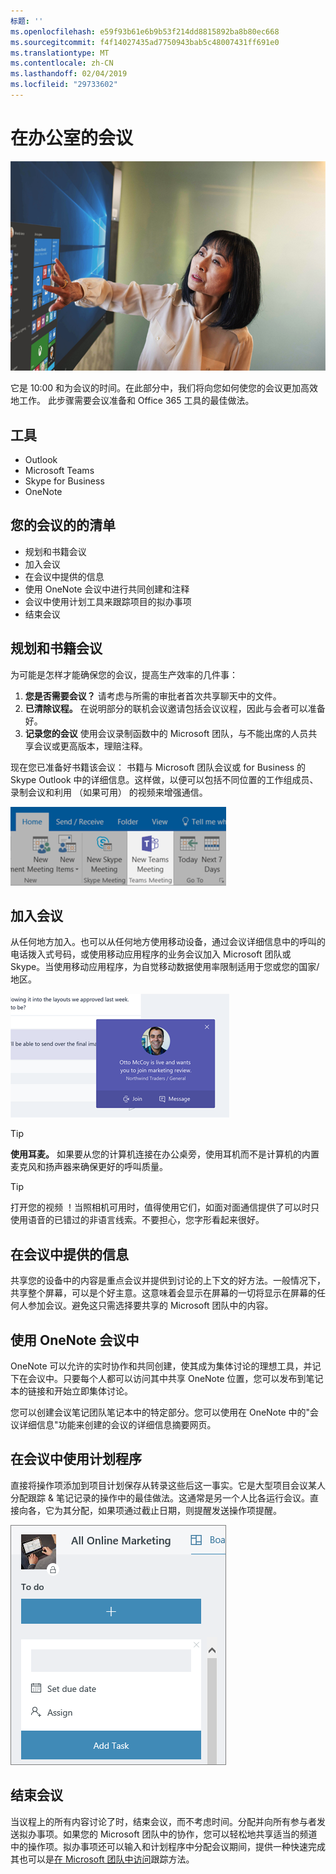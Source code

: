 ```yaml
---
标题: ''
ms.openlocfilehash: e59f93b61e6b9b53f214dd8815892ba8b80ec668
ms.sourcegitcommit: f4f14027435ad7750943bab5c48007431ff691e0
ms.translationtype: MT
ms.contentlocale: zh-CN
ms.lasthandoff: 02/04/2019
ms.locfileid: "29733602"
---
```

# <a name="meeting-at-the-office"></a>在办公室的会议

![往返 visual](media/ditl_meeting.png)

它是 10:00 和为会议的时间。在此部分中，我们将向您如何使您的会议更加高效地工作。 此步骤需要会议准备和 Office 365 工具的最佳做法。  

## <a name="tools"></a>工具
- Outlook
- Microsoft Teams
- Skype for Business
- OneNote

## <a name="checklist-for-your-meeting"></a>您的会议的的清单
- 规划和书籍会议
- 加入会议
- 在会议中提供的信息
- 使用 OneNote 会议中进行共同创建和注释
- 会议中使用计划工具来跟踪项目的拟办事项
- 结束会议
 
## <a name="plan-and-book-your-meeting"></a>规划和书籍会议
为可能是怎样才能确保您的会议，提高生产效率的几件事：

1. **您是否需要会议？** 请考虑与所需的审批者首次共享聊天中的文件。  
1. **已清除议程。** 在说明部分的联机会议邀请包括会议议程，因此与会者可以准备好。
1. **记录您的会议** 使用会议录制函数中的 Microsoft 团队，与不能出席的人员共享会议或更高版本，理赔注释。  

现在您已准备好书籍该会议： 书籍与 Microsoft 团队会议或 for Business 的 Skype Outlook 中的详细信息。这样做，以便可以包括不同位置的工作组成员、 录制会议和利用 （如果可用） 的视频来增强通信。 

![在 Outlook 中的团队 ](media/ditl_teamsoutlook.png)

## <a name="join-a-meeting"></a>加入会议
从任何地方加入。也可以从任何地方使用移动设备，通过会议详细信息中的呼叫的电话拨入式号码，或使用移动应用程序的业务会议加入 Microsoft 团队或 Skype。当使用移动应用程序，为自觉移动数据使用率限制适用于您或您的国家/地区。

![会议加入通知的团队](media/ditl_teamsjoin.png)

> [!TIP]
> **使用耳麦。** 如果要从您的计算机连接在办公桌旁，使用耳机而不是计算机的内置麦克风和扬声器来确保更好的呼叫质量。

> [!TIP]
> 打开您的视频 ！当照相机可用时，值得使用它们，如面对面通信提供了可以时只使用语音的已错过的非语言线索。不要担心，您字形看起来很好。 

## <a name="present-information-in-a-meeting"></a>在会议中提供的信息
共享您的设备中的内容是重点会议并提供到讨论的上下文的好方法。一般情况下，共享整个屏幕，可以是个好主意。这意味着会显示在屏幕的一切将显示在屏幕的任何人参加会议。避免这只需选择要共享的 Microsoft 团队中的内容。 

## <a name="use-onenote-in-a-meeting"></a>使用 OneNote 会议中
OneNote 可以允许的实时协作和共同创建，使其成为集体讨论的理想工具，并记下在会议中。只要每个人都可以访问其中共享 OneNote 位置，您可以发布到笔记本的链接和开始立即集体讨论。

您可以创建会议笔记团队笔记本中的特定部分。您可以使用在 OneNote 中的"会议详细信息"功能来创建的会议的详细信息摘要网页。

## <a name="use-planner-in-a-meeting"></a>在会议中使用计划程序
直接将操作项添加到项目计划保存从转录这些后这一事实。它是大型项目会议某人分配跟踪 & 笔记记录的操作中的最佳做法。这通常是另一个人比各运行会议。直接向各，它为其分配，如果项通过截止日期，则提醒发送操作项提醒。 

![计划工具任务](media/ditl_task.png)

## <a name="end-a-meeting"></a>结束会议
当议程上的所有内容讨论了时，结束会议，而不考虑时间。分配并向所有参与者发送拟办事项。如果您的 Microsoft 团队中的协作，您可以轻松地共享适当的频道中的操作项。拟办事项还可以输入和计划程序中分配会议期间，提供一种快速完成其也可以是[在 Microsoft 团队中访问](https://support.office.com/en-us/article/use-planner-in-microsoft-teams-62798a9f-e8f7-4722-a700-27dd28a06ee0)跟踪方法。 